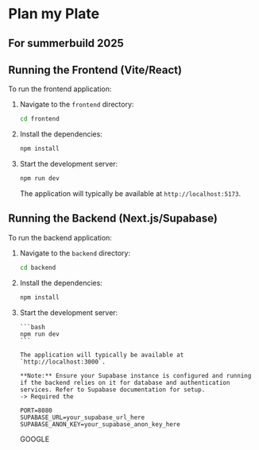 # Plan my Plate

## For summerbuild 2025

## Running the Frontend (Vite/React)

To run the frontend application:

1.  Navigate to the `frontend` directory:
    ```bash
    cd frontend
    ```
2.  Install the dependencies:
    ```bash
    npm install
    ```
3.  Start the development server:
    ```bash
    npm run dev
    ```
    The application will typically be available at `http://localhost:5173`.

## Running the Backend (Next.js/Supabase)

To run the backend application:

1.  Navigate to the `backend` directory:
    ```bash
    cd backend
    ```
2.  Install the dependencies:
    ```bash
    npm install
    ```
3.  Start the development server:

        ```bash
        npm run dev
        ```

        The application will typically be available at `http://localhost:3000`.

        **Note:** Ensure your Supabase instance is configured and running if the backend relies on it for database and authentication services. Refer to Supabase documentation for setup.
        -> Required the

        PORT=8080
        SUPABASE_URL=your_supabase_url_here
        SUPABASE_ANON_KEY=your_supabase_anon_key_here

    GOOGLE

